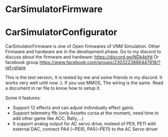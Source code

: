 # CarSimulatorFirmware 
# CarSimulatorConfigurator
CarSimulatorFirmware is one of Open firmwares of VNM Simulation. Other Firmware and hardware are in the development phase.
Go to my discord to discuss about the firmware and hardware: https://discord.gg/NDk4pYd
Or facebook group https://www.facebook.com/groups/2303223886447618/?ref=share

This is the test version, It is tested by me and some friends in my discord. It works very well until now :). 
If you use MMOS, The wiring is the same. Read a document in rar file to know how to setup it.

Some it features:

- Support 12 effects and can adjust individually effect gains.
- Support telemetry ffb (only Assetto corsa at the moment, need time to add other game like ACC, Rally,...)
- It support analog output for AC servo drive, insteed of PE9, PE11 with external DAC, connect PA4 (~PE9), PA5(~PE11) to the AC Servo driver


